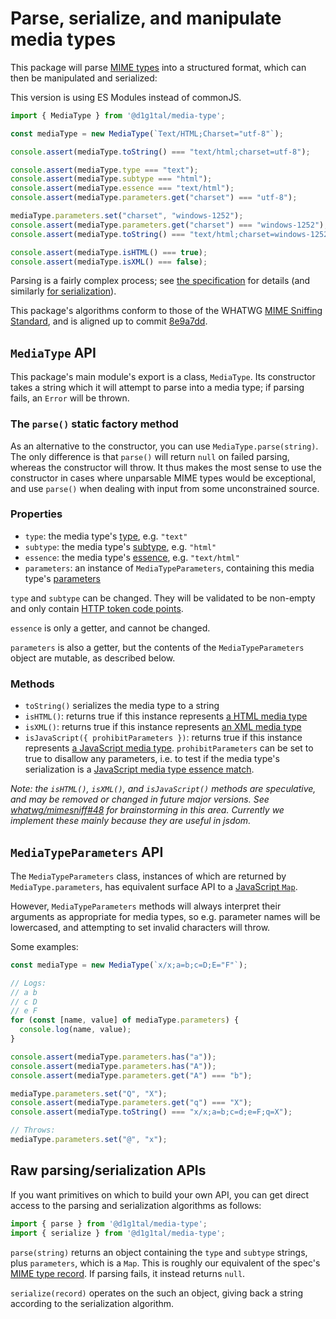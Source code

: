 # Parse, serialize, and manipulate media types

This package will parse [MIME types](https://mimesniff.spec.whatwg.org/#understanding-mime-types) into a structured format, which can then be manipulated and serialized:

This version is using ES Modules instead of commonJS.

```js
import { MediaType } from '@d1g1tal/media-type';

const mediaType = new MediaType(`Text/HTML;Charset="utf-8"`);

console.assert(mediaType.toString() === "text/html;charset=utf-8");

console.assert(mediaType.type === "text");
console.assert(mediaType.subtype === "html");
console.assert(mediaType.essence === "text/html");
console.assert(mediaType.parameters.get("charset") === "utf-8");

mediaType.parameters.set("charset", "windows-1252");
console.assert(mediaType.parameters.get("charset") === "windows-1252");
console.assert(mediaType.toString() === "text/html;charset=windows-1252");

console.assert(mediaType.isHTML() === true);
console.assert(mediaType.isXML() === false);
```

Parsing is a fairly complex process; see [the specification](https://mimesniff.spec.whatwg.org/#parsing-a-mime-type) for details (and similarly [for serialization](https://mimesniff.spec.whatwg.org/#serializing-a-mime-type)).

This package's algorithms conform to those of the WHATWG [MIME Sniffing Standard](https://mimesniff.spec.whatwg.org/), and is aligned up to commit [8e9a7dd](https://github.com/whatwg/mimesniff/commit/8e9a7dd90717c595a4e4d982cd216e4411d33736).

## `MediaType` API

This package's main module's export is a class, `MediaType`. Its constructor takes a string which it will attempt to parse into a media type; if parsing fails, an `Error` will be thrown.

### The `parse()` static factory method

As an alternative to the constructor, you can use `MediaType.parse(string)`. The only difference is that `parse()` will return `null` on failed parsing, whereas the constructor will throw. It thus makes the most sense to use the constructor in cases where unparsable MIME types would be exceptional, and use `parse()` when dealing with input from some unconstrained source.

### Properties

- `type`: the media type's [type](https://mimesniff.spec.whatwg.org/#mime-type-type), e.g. `"text"`
- `subtype`: the media type's [subtype](https://mimesniff.spec.whatwg.org/#mime-type-subtype), e.g. `"html"`
- `essence`: the media type's [essence](https://mimesniff.spec.whatwg.org/#mime-type-essence), e.g. `"text/html"`
- `parameters`: an instance of `MediaTypeParameters`, containing this media type's [parameters](https://mimesniff.spec.whatwg.org/#mime-type-parameters)

`type` and `subtype` can be changed. They will be validated to be non-empty and only contain [HTTP token code points](https://mimesniff.spec.whatwg.org/#http-token-code-point).

`essence` is only a getter, and cannot be changed.

`parameters` is also a getter, but the contents of the `MediaTypeParameters` object are mutable, as described below.

### Methods

- `toString()` serializes the media type to a string
- `isHTML()`: returns true if this instance represents [a HTML media type](https://mimesniff.spec.whatwg.org/#html-mime-type)
- `isXML()`: returns true if this instance represents [an XML media type](https://mimesniff.spec.whatwg.org/#xml-mime-type)
- `isJavaScript({ prohibitParameters })`: returns true if this instance represents [a JavaScript media type](https://html.spec.whatwg.org/multipage/scripting.html#javascript-mime-type). `prohibitParameters` can be set to true to disallow any parameters, i.e. to test if the media type's serialization is a [JavaScript media type essence match](https://mimesniff.spec.whatwg.org/#javascript-mime-type-essence-match).

_Note: the `isHTML()`, `isXML()`, and `isJavaScript()` methods are speculative, and may be removed or changed in future major versions. See [whatwg/mimesniff#48](https://github.com/whatwg/mimesniff/issues/48) for brainstorming in this area. Currently we implement these mainly because they are useful in jsdom._

## `MediaTypeParameters` API

The `MediaTypeParameters` class, instances of which are returned by `MediaType.parameters`, has equivalent surface API to a [JavaScript `Map`](https://developer.mozilla.org/en-US/docs/Web/JavaScript/Reference/Global_Objects/Map).

However, `MediaTypeParameters` methods will always interpret their arguments as appropriate for media types, so e.g. parameter names will be lowercased, and attempting to set invalid characters will throw.

Some examples:

```js
const mediaType = new MediaType(`x/x;a=b;c=D;E="F"`);

// Logs:
// a b
// c D
// e F
for (const [name, value] of mediaType.parameters) {
  console.log(name, value);
}

console.assert(mediaType.parameters.has("a"));
console.assert(mediaType.parameters.has("A"));
console.assert(mediaType.parameters.get("A") === "b");

mediaType.parameters.set("Q", "X");
console.assert(mediaType.parameters.get("q") === "X");
console.assert(mediaType.toString() === "x/x;a=b;c=d;e=F;q=X");

// Throws:
mediaType.parameters.set("@", "x");
```

## Raw parsing/serialization APIs

If you want primitives on which to build your own API, you can get direct access to the parsing and serialization algorithms as follows:

```js
import { parse } from '@d1g1tal/media-type';
import { serialize } from '@d1g1tal/media-type';
```

`parse(string)` returns an object containing the `type` and `subtype` strings, plus `parameters`, which is a `Map`. This is roughly our equivalent of the spec's [MIME type record](https://mimesniff.spec.whatwg.org/#mime-type). If parsing fails, it instead returns `null`.

`serialize(record)` operates on the such an object, giving back a string according to the serialization algorithm.